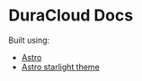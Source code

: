 # DuraCloud Docs

Built using:

- [Astro](https://astro.build/)
- [Astro starlight theme](https://starlight.astro.build/)
